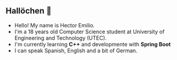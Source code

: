 ## Hallöchen 👋

<!--
**EmPuiquin24/EmPuiquin24** is a ✨ _special_ ✨ repository because its `README.md` (this file) appears on your GitHub profile.

Here are some ideas to get you started:

- 🔭 I’m currently working on ...
- 🌱 I’m currently learning ...
- 👯 I’m looking to collaborate on ...
- 🤔 I’m looking for help with ...
- 💬 Ask me about ...
- 📫 How to reach me: ...
- 😄 Pronouns: ...
- ⚡ Fun fact: ...
-->

- Hello! My name is Hector Emilio. 
- I'm a 18 years old Computer Science student at University of Engineering and Technology (UTEC).
- I'm currently learning **C++** and developmente with **Spring Boot**
- I can speak Spanish, English and a bit of German.

